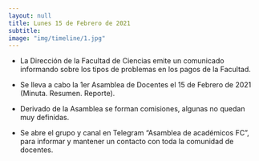 ```yaml
---
layout: null
title: Lunes 15 de Febrero de 2021
subtitle:
image: "img/timeline/1.jpg"
---
```


* La Dirección de la Facultad de Ciencias emite un comunicado informando sobre los tipos de problemas en los pagos de la Facultad.

* Se lleva a cabo la 1er Asamblea de Docentes el 15 de Febrero de 2021 (Minuta. Resumen. Reporte).

* Derivado de la Asamblea se forman comisiones, algunas no quedan muy definidas.

* Se abre el grupo y canal en Telegram “Asamblea de académicos FC”, para informar y mantener un contacto con toda la comunidad de docentes.
